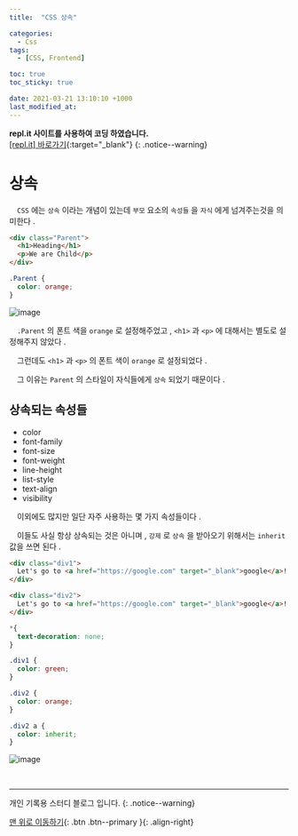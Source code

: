 ```yaml
---
title:  "CSS 상속" 

categories:
  - Css
tags:
  - [CSS, Frontend]

toc: true
toc_sticky: true

date: 2021-03-21 13:10:10 +1000
last_modified_at: 
---
```

**repl.it 사이트를 사용하여 코딩 하였습니다.**   
[[repl.it] 바로가기](https://replit.com/){:target="_blank"}
{: .notice--warning}

# 상속

　`CSS` 에는 `상속` 이라는 개념이 있는데 `부모` 요소의 `속성들` 을 `자식` 에게 넘겨주는것을 의미한다 .

```html
<div class="Parent">
  <h1>Heading</h1>
  <p>We are Child</p>
</div>
```

```css
.Parent {
  color: orange;
}
```

![image](https://user-images.githubusercontent.com/50429028/111893249-b7250d00-8a44-11eb-9380-9c8b86e87745.png)

　`.Parent` 의 폰트 색을 `orange` 로 설정해주었고 , `<h1>` 과 `<p>` 에 대해서는 별도로 설정해주지 않았다 .

　그런데도 `<h1>` 과 `<p>` 의 폰트 색이 `orange` 로 설정되었다 .

　그 이유는 `Parent` 의 스타일이 자식들에게 `상속` 되었기 때문이다 .

## 상속되는 속성들

- color
- font-family
- font-size
- font-weight
- line-height
- list-style
- text-align
- visibility

　이외에도 많지만 일단 자주 사용하는 몇 가지 속성들이다 .

　이들도 사실 항상 상속되는 것은 아니며 , `강제` 로 `상속` 을 받아오기 위해서는 `inherit` 값을 쓰면 된다 .

```html
<div class="div1">
  Let's go to <a href="https://google.com" target="_blank">google</a>!
</div>

<div class="div2">
  Let's go to <a href="https://google.com" target="_blank">google</a>!
</div>
```
```css
*{
  text-decoration: none;
}

.div1 {
  color: green;
}

.div2 {
  color: orange;
}

.div2 a {
  color: inherit;
}
```

![image](https://user-images.githubusercontent.com/50429028/111893498-75956180-8a46-11eb-9b8c-16d2f585857a.png)

<br>

***

개인 기록용 스터디 블로그 입니다.
{: .notice--warning}

[맨 위로 이동하기](#){: .btn .btn--primary }{: .align-right}